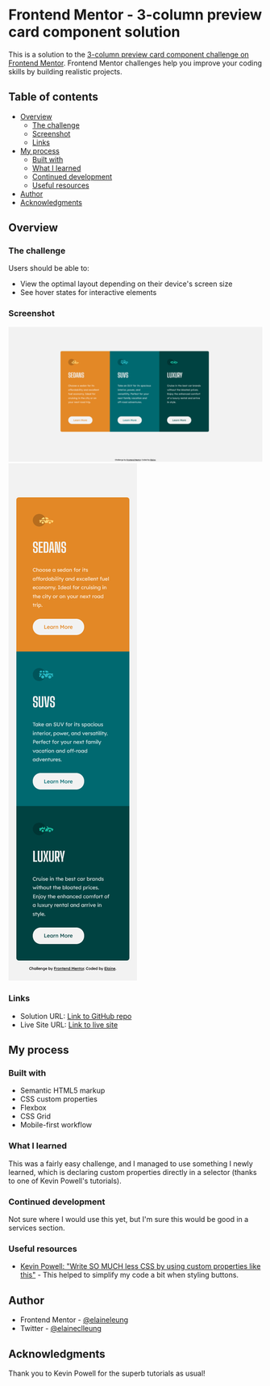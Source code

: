 # Frontend Mentor - 3-column preview card component solution

This is a solution to the [3-column preview card component challenge on Frontend Mentor](https://www.frontendmentor.io/challenges/3column-preview-card-component-pH92eAR2-). Frontend Mentor challenges help you improve your coding skills by building realistic projects.

## Table of contents

- [Overview](#overview)
  - [The challenge](#the-challenge)
  - [Screenshot](#screenshot)
  - [Links](#links)
- [My process](#my-process)
  - [Built with](#built-with)
  - [What I learned](#what-i-learned)
  - [Continued development](#continued-development)
  - [Useful resources](#useful-resources)
- [Author](#author)
- [Acknowledgments](#acknowledgments)

## Overview

### The challenge

Users should be able to:

- View the optimal layout depending on their device's screen size
- See hover states for interactive elements

### Screenshot

![Desktop view of solution](./design/desktop.png)
![Mobile view of solution](./design/mobile.png)

### Links

- Solution URL: [Link to GitHub repo](https://github.com/elaineleung/frontendmentor/tree/main/3columnpreview)
- Live Site URL: [Link to live site](https://elaineleung.github.io/frontendmentor/3columnpreview/)

## My process

### Built with

- Semantic HTML5 markup
- CSS custom properties
- Flexbox
- CSS Grid
- Mobile-first workflow

### What I learned

This was a fairly easy challenge, and I managed to use something I newly learned, which is declaring custom properties directly in a selector (thanks to one of Kevin Powell's tutorials).

### Continued development

Not sure where I would use this yet, but I'm sure this would be good in a services section.

### Useful resources

- [Kevin Powell: "Write SO MUCH less CSS by using custom properties like this"](https://youtu.be/Wyc2hJZ_W8o) - This helped to simplify my code a bit when styling buttons.

## Author

- Frontend Mentor - [@elaineleung](https://www.frontendmentor.io/profile/elaineleung)
- Twitter - [@elaineclleung](https://twitter.com/elaineclleung)

## Acknowledgments

Thank you to Kevin Powell for the superb tutorials as usual!
